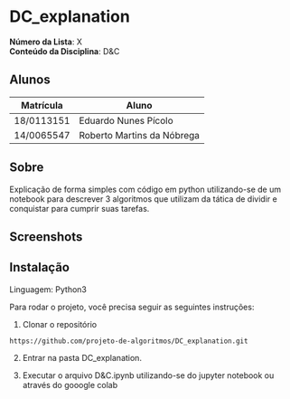 # DC_explanation


**Número da Lista**: X<br>
**Conteúdo da Disciplina**: D&C<br>

## Alunos
|Matrícula | Aluno |
| -- | -- |
| 18/0113151 |  Eduardo Nunes Pícolo |
| 14/0065547  |  Roberto Martins da Nóbrega|

## Sobre 
Explicação de forma simples com código em python utilizando-se de um notebook para descrever
3 algoritmos que utilizam da tática de dividir e conquistar para cumprir suas tarefas.

## Screenshots

## Instalação

Linguagem: Python3

Para rodar o projeto, você precisa seguir as seguintes instruções:

1. Clonar o repositório
```
https://github.com/projeto-de-algoritmos/DC_explanation.git
```

2. Entrar na pasta DC_explanation.

3. Executar o arquivo D&C.ipynb utilizando-se do jupyter notebook ou através do gooogle colab


